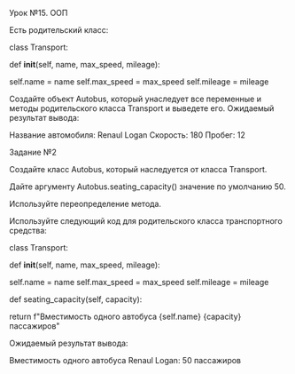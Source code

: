 Урок №15. ООП

Есть родительский класс:

class Transport:

   def __init__(self, name, max_speed, mileage):

self.name = name
self.max_speed = max_speed
self.mileage = mileage
 
Создайте объект Autobus, который унаследует все переменные и методы родительского класса Transport и выведете его.
Ожидаемый результат вывода:

Название автомобиля: Renaul Logan Скорость: 180 Пробег: 12

 

Задание №2

Создайте класс Autobus, который наследуется от класса Transport.

Дайте аргументу Autobus.seating_capacity() значение по умолчанию 50.

Используйте переопределение метода.

Используйте следующий код для родительского класса транспортного средства:

 

class Transport:

def __init__(self, name, max_speed, mileage):

self.name = name
self.max_speed = max_speed
self.mileage = mileage
 
def seating_capacity(self, capacity):

return f"Вместимость одного автобуса {self.name}  {capacity} пассажиров"

 

Ожидаемый результат вывода:

Вместимость одного автобуса Renaul Logan: 50 пассажиров
